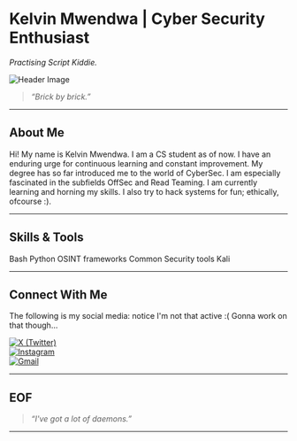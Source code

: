 # Kelvin Mwendwa | Cyber Security Enthusiast
*Practising Script Kiddie.*

![Header Image](https://images.unsplash.com/photo-1519389950473-47ba0277781c?auto=format&fit=crop&w=1350&q=80)

> *“Brick by brick.”*

---

## About Me

Hi! My name is Kelvin Mwendwa. I am a CS student as of now. I have an enduring urge for continuous learning and constant improvement. My degree has so far introduced me
to the world of CyberSec. I am especially fascinated in the subfields OffSec and Read Teaming. I am currently learning and horning my skills. I also try to hack systems for fun; ethically, ofcourse :).

---

## Skills & Tools
Bash
Python
OSINT frameworks
Common Security tools
Kali

---

## Connect With Me

The following is my social media: notice I'm not that active :( Gonna work on that though...

[![X (Twitter)](https://img.shields.io/badge/-@its_kelvin17-1DA1F2?style=for-the-badge&logo=twitter&logoColor=white)](https://twitter.com/its_kelvin17)  
[![Instagram](https://img.shields.io/badge/-@mwndwa._-E4405F?style=for-the-badge&logo=instagram&logoColor=white)](https://instagram.com/mwndwa._)  
[![Gmail](https://img.shields.io/badge/-kelvinmwendwa290505@gmail.com-D14836?style=for-the-badge&logo=gmail&logoColor=white)](mailto:kelvin17.glitch@gmail.com)

---

## EOF

> *“I've got a lot of daemons.”*

---
